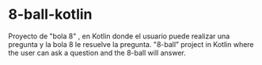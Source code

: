 # 8-ball-kotlin
Proyecto de "bola 8" , en Kotlin donde el usuario puede realizar una pregunta y la bola 8 le resuelve la pregunta.
"8-ball” project in Kotlin where the user can ask a question and the 8-ball will answer.
